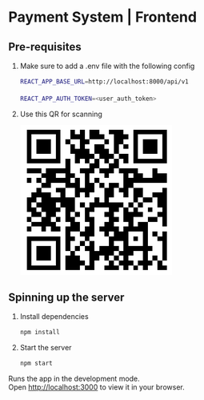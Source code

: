 # Payment System | Frontend

## Pre-requisites


1. Make sure to add a .env file with the following config
    ```bash
    REACT_APP_BASE_URL=http://localhost:8000/api/v1

    REACT_APP_AUTH_TOKEN=<user_auth_token>
    ```

2. Use this QR for scanning

    ![Architecture](public/QR.png)

## Spinning up the server

1. Install dependencies
    ```bash
    npm install
    ```

2. Start the server
    ```bash
    npm start
    ```

Runs the app in the development mode.\
Open [http://localhost:3000](http://localhost:3000) to view it in your browser.

